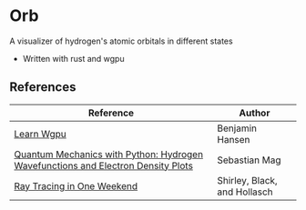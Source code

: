 # Orb

A visualizer of hydrogen's atomic orbitals in different states

- Written with rust and wgpu


## References

| Reference                                                                                                                                                                                                         | Author                       |
|--------------------------------------------------------------------------------------------------------------------------------------------------------------------------------------------------------------------|------------------------------|
| [Learn Wgpu](https://sotrh.github.io/learn-wgpu/)                                                                                                                                                                 | Benjamin Hansen              |
| [Quantum Mechanics with Python: Hydrogen Wavefunctions and Electron Density Plots](https://ssebastianmag.medium.com/computational-physics-with-python-hydrogen-wavefunctions-electron-density-plots-8fede44b7b12) | Sebastian Mag                |
| [Ray Tracing in One Weekend](https://github.com/RayTracing/raytracing.github.io?tab=readme-ov-file)                                                                                                               | Shirley, Black, and Hollasch |
